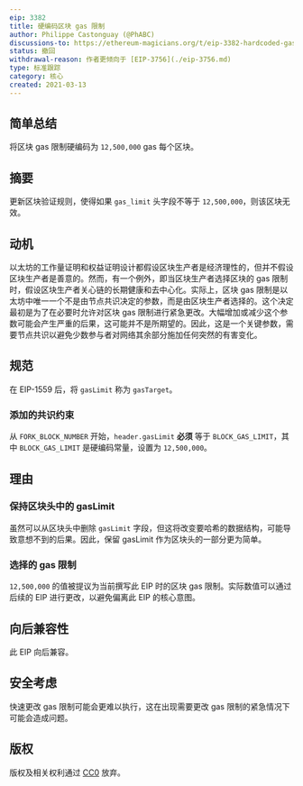 ```yaml
---
eip: 3382
title: 硬编码区块 gas 限制
author: Philippe Castonguay (@PhABC)
discussions-to: https://ethereum-magicians.org/t/eip-3382-hardcoded-gas-limit
status: 撤回
withdrawal-reason: 作者更倾向于 [EIP-3756](./eip-3756.md)
type: 标准跟踪
category: 核心
created: 2021-03-13
---
```


## 简单总结

将区块 gas 限制硬编码为 `12,500,000` gas 每个区块。

## 摘要

更新区块验证规则，使得如果 `gas_limit` 头字段不等于 `12,500,000`，则该区块无效。

## 动机

以太坊的工作量证明和权益证明设计都假设区块生产者是经济理性的，但并不假设区块生产者是善意的。然而，有一个例外，即当区块生产者选择区块的 gas 限制时，假设区块生产者关心链的长期健康和去中心化。实际上，区块 gas 限制是以太坊中唯一一个不是由节点共识决定的参数，而是由区块生产者选择的。这个决定最初是为了在必要时允许对区块 gas 限制进行紧急更改。大幅增加或减少这个参数可能会产生严重的后果，这可能并不是所期望的。因此，这是一个关键参数，需要节点共识以避免少数参与者对网络其余部分施加任何突然的有害变化。

## 规范
在 EIP-1559 后，将 `gasLimit` 称为 `gasTarget`。

### 添加的共识约束

从 `FORK_BLOCK_NUMBER` 开始，`header.gasLimit` **必须** 等于 `BLOCK_GAS_LIMIT`，其中 `BLOCK_GAS_LIMIT` 是硬编码常量，设置为 `12,500,000`。

## 理由

### 保持区块头中的 gasLimit

虽然可以从区块头中删除 `gasLimit` 字段，但这将改变要哈希的数据结构，可能导致意想不到的后果。因此，保留 gasLimit 作为区块头的一部分更为简单。

### 选择的 gas 限制

`12,500,000` 的值被提议为当前撰写此 EIP 时的区块 gas 限制。实际数值可以通过后续的 EIP 进行更改，以避免偏离此 EIP 的核心意图。

## 向后兼容性

此 EIP 向后兼容。

## 安全考虑
快速更改 gas 限制可能会更难以执行，这在出现需要更改 gas 限制的紧急情况下可能会造成问题。

## 版权

版权及相关权利通过 [CC0](../LICENSE.md) 放弃。